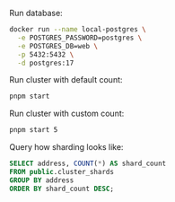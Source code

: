 Run database:

```sh
docker run --name local-postgres \
  -e POSTGRES_PASSWORD=postgres \
  -e POSTGRES_DB=web \
  -p 5432:5432 \
  -d postgres:17
```

Run cluster with default count:

```sh
pnpm start
```

Run cluster with custom count:

```sh
pnpm start 5
```

Query how sharding looks like:

```sql
SELECT address, COUNT(*) AS shard_count
FROM public.cluster_shards
GROUP BY address
ORDER BY shard_count DESC;
```

